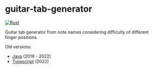# guitar-tab-generator

[![Rust](https://github.com/noahbaculi/guitar-tab-generator/actions/workflows/rust.yml/badge.svg)](https://github.com/noahbaculi/guitar-tab-generator/actions/workflows/rust.yml)

Guitar tab generator from note names considering difficulty of different finger positions.

Old versions:
- [Java](https://github.com/noahbaculi/guitar-tab-generator_java) (2019 - 2022)
- [Typescript](https://github.com/noahbaculi/guitar-tab-generator_typescript) (2022)
